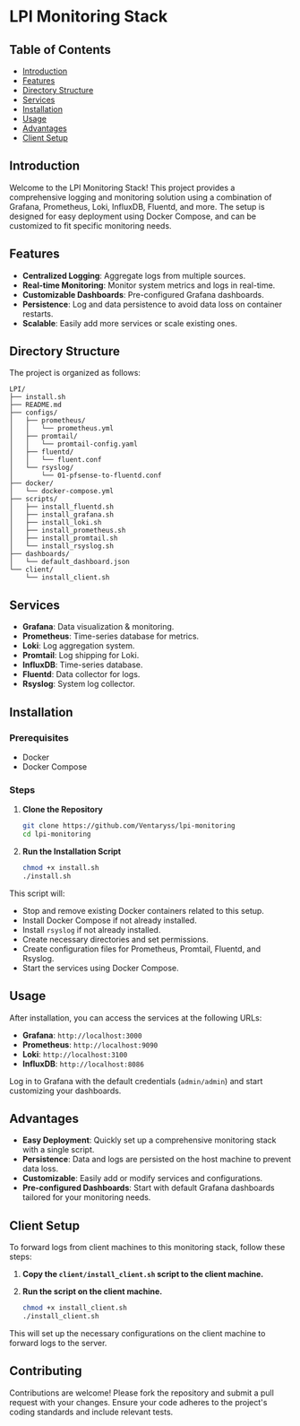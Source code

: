# LPI Monitoring Stack

## Table of Contents
- [Introduction](#introduction)
- [Features](#features)
- [Directory Structure](#directory-structure)
- [Services](#services)
- [Installation](#installation)
- [Usage](#usage)
- [Advantages](#advantages)
- [Client Setup](#client-setup)

## Introduction

Welcome to the LPI Monitoring Stack! This project provides a comprehensive logging and monitoring solution using a combination of Grafana, Prometheus, Loki, InfluxDB, Fluentd, and more. The setup is designed for easy deployment using Docker Compose, and can be customized to fit specific monitoring needs.

## Features

- **Centralized Logging**: Aggregate logs from multiple sources.
- **Real-time Monitoring**: Monitor system metrics and logs in real-time.
- **Customizable Dashboards**: Pre-configured Grafana dashboards.
- **Persistence**: Log and data persistence to avoid data loss on container restarts.
- **Scalable**: Easily add more services or scale existing ones.

## Directory Structure

The project is organized as follows:

```plaintext
LPI/
├── install.sh
├── README.md
├── configs/
│   ├── prometheus/
│   │   └── prometheus.yml
│   ├── promtail/
│   │   └── promtail-config.yaml
│   ├── fluentd/
│   │   └── fluent.conf
│   └── rsyslog/
│       └── 01-pfsense-to-fluentd.conf
├── docker/
│   └── docker-compose.yml
├── scripts/
│   ├── install_fluentd.sh
│   ├── install_grafana.sh
│   ├── install_loki.sh
│   ├── install_prometheus.sh
│   ├── install_promtail.sh
│   └── install_rsyslog.sh
├── dashboards/
│   └── default_dashboard.json
└── client/
    └── install_client.sh
```

## Services

- **Grafana**: Data visualization & monitoring.
- **Prometheus**: Time-series database for metrics.
- **Loki**: Log aggregation system.
- **Promtail**: Log shipping for Loki.
- **InfluxDB**: Time-series database.
- **Fluentd**: Data collector for logs.
- **Rsyslog**: System log collector.

## Installation

### Prerequisites

- Docker
- Docker Compose

### Steps

1. **Clone the Repository**

    ```bash
    git clone https://github.com/Ventaryss/lpi-monitoring
    cd lpi-monitoring
    ```

2. **Run the Installation Script**

    ```bash
    chmod +x install.sh
    ./install.sh
    ```

This script will:
- Stop and remove existing Docker containers related to this setup.
- Install Docker Compose if not already installed.
- Install `rsyslog` if not already installed.
- Create necessary directories and set permissions.
- Create configuration files for Prometheus, Promtail, Fluentd, and Rsyslog.
- Start the services using Docker Compose.

## Usage

After installation, you can access the services at the following URLs:

- **Grafana**: `http://localhost:3000`
- **Prometheus**: `http://localhost:9090`
- **Loki**: `http://localhost:3100`
- **InfluxDB**: `http://localhost:8086`

Log in to Grafana with the default credentials (`admin/admin`) and start customizing your dashboards.

## Advantages

- **Easy Deployment**: Quickly set up a comprehensive monitoring stack with a single script.
- **Persistence**: Data and logs are persisted on the host machine to prevent data loss.
- **Customizable**: Easily add or modify services and configurations.
- **Pre-configured Dashboards**: Start with default Grafana dashboards tailored for your monitoring needs.

## Client Setup

To forward logs from client machines to this monitoring stack, follow these steps:

1. **Copy the `client/install_client.sh` script to the client machine.**
2. **Run the script on the client machine.**

    ```bash
    chmod +x install_client.sh
    ./install_client.sh
    ```

This will set up the necessary configurations on the client machine to forward logs to the server.

## Contributing

Contributions are welcome! Please fork the repository and submit a pull request with your changes. Ensure your code adheres to the project's coding standards and include relevant tests.
